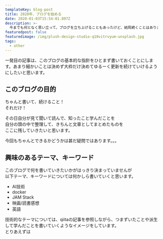 ```yaml
---
templateKey: blog-post
title: 2020年、ブログを始める
date: 2020-01-03T15:54:01.897Z
description: >-
  今までも何となく思い立って、ブログを立ち上げることもあったけど、結局続くことはありませんでした。2020年。年号も変わり、東京オリンピックも開催されます。そんな時代の節目に便乗して、私もちゃんとブログを始めます。
featuredpost: false
featuredimage: /img/plush-design-studio-q10vitrvyum-unsplash.jpg
tags:
  - other
---
```

一発目の記事は、このブログの基本的な指針をひとまず書いておくことにします。あまり細かいことは決めず大枠だけ決めてゆるーく更新を続けていけるようにしたいと思います。

## このブログの目的

ちゃんと書いて、続けること！  
それだけ！  

その日自分が見て聞いて読んで、知ったこと学んだことを  
自分の頭の中で整理して、きちんと文章としてまとめたものを  
ここに残していきたいと思います。  

今回もちゃんとできるかどうかは甚だ疑問ではあります。。。

## 興味のあるテーマ、キーワード
このブログで何を書いていきたいかがはっきり決まっていませんが  
以下テーマ、キーワードについては何かしら書いていくと思います。

- AI技術
- docker
- JAM Stack
- 映画/読書感想
- 英語

技術的なテーマについては、qiitaの記事を参照しながら、つまずいたことや派生して学んだことを書いていくようなイメージをしています。  
とりあえずは
